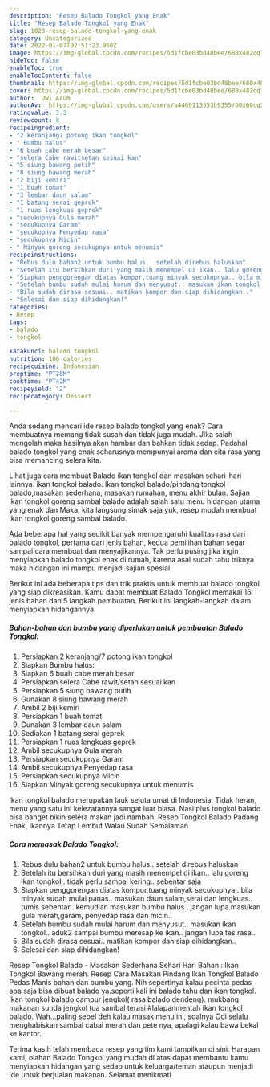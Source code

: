 ```yaml
---
description: "Resep Balado Tongkol yang Enak"
title: "Resep Balado Tongkol yang Enak"
slug: 1023-resep-balado-tongkol-yang-enak
category: Uncategorized
date: 2022-01-07T02:51:23.960Z
image: https://img-global.cpcdn.com/recipes/5d1fcbe03bd48bee/680x482cq70/balado-tongkol-foto-resep-utama.jpg
hideToc: false
enableToc: true
enableTocContent: false
thumbnail: https://img-global.cpcdn.com/recipes/5d1fcbe03bd48bee/680x482cq70/balado-tongkol-foto-resep-utama.jpg
cover: https://img-global.cpcdn.com/recipes/5d1fcbe03bd48bee/680x482cq70/balado-tongkol-foto-resep-utama.jpg
author:  Dwi Arum
authorAv:  https://img-global.cpcdn.com/users/a4469113553b9355/60x60cq50/avatar.jpg
ratingvalue: 3.3
reviewcount: 8
recipeingredient:
- "2 keranjang7 potong ikan tongkol"
- " Bumbu halus"
- "6 buah cabe merah besar"
- "selera Cabe rawitsetan sesuai kan"
- "5 siung bawang putih"
- "8 siung bawang merah"
- "2 biji kemiri"
- "1 buah tomat"
- "3 lembar daun salam"
- "1 batang serai geprek"
- "1 ruas lengkuas geprek"
- "secukupnya Gula merah"
- "secukupnya Garam"
- "secukupnya Penyedap rasa"
- "secukupnya Micin"
- " Minyak goreng secukupnya untuk menumis"
recipeinstructions:
- "Rebus dulu bahan2 untuk bumbu halus.. setelah direbus haluskan"
- "Setelah itu bersihkan duri yang masih menempel di ikan.. lalu goreng ikan tongkol.. tidak perlu sampai kering.. sebentar saja"
- "Siapkan penggorengan diatas kompor,tuang minyak secukupnya.. bila minyak sudah mulai panas.. masukan daun salam,serai dan lengkuas.. tumis sebentar.. kemudian masukan bumbu halus.. jangan lupa masukan gula merah,garam, penyedap rasa,dan micin.."
- "Setelah bumbu sudah mulai harum dan menyusut.. masukan ikan tongkol.. aduk2 sampai bumbu meresap ke ikan.. jangan lupa tes rasa.."
- "Bila sudah dirasa sesuai.. matikan kompor dan siap dihidangkan.."
- "Selesai dan siap dihidangkan!"
categories:
- Resep
tags:
- balado
- tongkol

katakunci: balado tongkol 
nutrition: 106 calories
recipecuisine: Indonesian
preptime: "PT28M"
cooktime: "PT42M"
recipeyield: "2"
recipecategory: Dessert

---
```



Anda sedang mencari ide resep balado tongkol yang enak? Cara membuatnya memang tidak susah dan tidak juga mudah. Jika salah mengolah maka hasilnya akan hambar dan bahkan tidak sedap. Padahal balado tongkol yang enak seharusnya mempunyai aroma dan cita rasa yang bisa memancing selera kita.


Lihat juga cara membuat Balado ikan tongkol dan masakan sehari-hari lainnya. ikan tongkol balado. Ikan tongkol balado/pindang tongkol balado,masakan sederhana, masakan rumahan, menu akhir bulan. Sajian ikan tongkol goreng sambal balado adalah salah satu menu hidangan utama yang enak dan Maka, kita langsung simak saja yuk, resep mudah membuat ikan tongkol goreng sambal balado.

Ada beberapa hal yang sedikit banyak mempengaruhi kualitas rasa dari balado tongkol, pertama dari jenis bahan, kedua pemilihan bahan segar sampai cara membuat dan menyajikannya. Tak perlu pusing jika ingin menyiapkan balado tongkol enak di rumah, karena asal sudah tahu triknya maka hidangan ini mampu menjadi sajian spesial.


Berikut ini ada beberapa tips dan trik praktis untuk membuat balado tongkol yang siap dikreasikan. Kamu dapat membuat Balado Tongkol memakai 16 jenis bahan dan 5 langkah pembuatan. Berikut ini langkah-langkah dalam menyiapkan hidangannya.

<!--inarticleads1-->

##### Bahan-bahan dan bumbu yang diperlukan untuk pembuatan Balado Tongkol:

1. Persiapkan 2 keranjang/7 potong ikan tongkol
1. Siapkan  Bumbu halus:
1. Siapkan 6 buah cabe merah besar
1. Persiapkan selera Cabe rawit/setan sesuai kan
1. Persiapkan 5 siung bawang putih
1. Gunakan 8 siung bawang merah
1. Ambil 2 biji kemiri
1. Persiapkan 1 buah tomat
1. Gunakan 3 lembar daun salam
1. Sediakan 1 batang serai geprek
1. Persiapkan 1 ruas lengkuas geprek
1. Ambil secukupnya Gula merah
1. Persiapkan secukupnya Garam
1. Ambil secukupnya Penyedap rasa
1. Persiapkan secukupnya Micin
1. Siapkan  Minyak goreng secukupnya untuk menumis


Ikan tongkol balado merupakan lauk sejuta umat di Indonesia. Tidak heran, menu yang satu ini kelezatannya sangat luar biasa. Nasi plus tongkol balado bisa banget bikin selera makan jadi nambah. Resep Tongkol Balado Padang Enak, Ikannya Tetap Lembut Walau Sudah Semalaman 

<!--inarticleads2-->

##### Cara memasak Balado Tongkol:

1. Rebus dulu bahan2 untuk bumbu halus.. setelah direbus haluskan
1. Setelah itu bersihkan duri yang masih menempel di ikan.. lalu goreng ikan tongkol.. tidak perlu sampai kering.. sebentar saja
1. Siapkan penggorengan diatas kompor,tuang minyak secukupnya.. bila minyak sudah mulai panas.. masukan daun salam,serai dan lengkuas.. tumis sebentar.. kemudian masukan bumbu halus.. jangan lupa masukan gula merah,garam, penyedap rasa,dan micin..
1. Setelah bumbu sudah mulai harum dan menyusut.. masukan ikan tongkol.. aduk2 sampai bumbu meresap ke ikan.. jangan lupa tes rasa..
1. Bila sudah dirasa sesuai.. matikan kompor dan siap dihidangkan..
1. Selesai dan siap dihidangkan!

Resep Tongkol Balado - Masakan Sederhana Sehari Hari Bahan : Ikan Tongkol Bawang merah. Resep Cara Masakan Pindang Ikan Tongkol Balado Pedas Manis bahan dan bumbu yang. Nih sepertinya kalau pecinta pedas apa saja bisa dibuat balado ya.seperti kali ini balado tahu dan ikan tongkol. Ikan tongkol balado campur jengkol( rasa balado dendeng). mukbang makanan sunda jengkol tua sambal terasi #lalapanmentah ikan tongkol balado. Wah…paling sebel deh kalau masak menu ini, soalnya Odi selalu menghabiskan sambal cabai merah dan pete nya, apalagi kalau bawa bekal ke kantor. 

Terima kasih telah membaca resep yang tim kami tampilkan di sini. Harapan kami, olahan Balado Tongkol yang mudah di atas dapat membantu kamu menyiapkan hidangan yang sedap untuk keluarga/teman ataupun menjadi ide untuk berjualan makanan. Selamat menikmati
